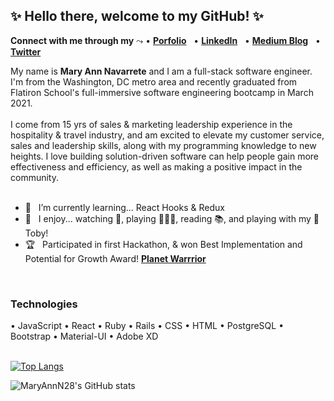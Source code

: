 ## ✨ Hello there, welcome to my GitHub! ✨


**Connect with me through my** ⤳ • [**Porfolio**](http://www.maryannnav.com) &nbsp; 
• [**LinkedIn**](https://www.linkedin.com/in/maryannnavarrete/) &nbsp; 
• [**Medium Blog**](https://maryann-navarrete.medium.com/) &nbsp; 
• [**Twitter**](https://twitter.com/MaryAnnN28) &nbsp; 
<br/>

My name is **Mary Ann Navarrete** and I am a full-stack software engineer. I'm from the Washington, DC metro area and recently graduated from Flatiron School's full-immersive software engineering bootcamp in March 2021. 
<br/>
<br/>
I come from 15 yrs of sales & marketing leadership experience in the hospitality & travel industry, and am excited to elevate my customer service, sales and leadership skills, along with my programming knowledge to new heights. I love building solution-driven software can help people gain more effectiveness and efficiency, as well as making a positive impact in the community. 
<br/><br/>
- 🌱 &nbsp; I’m currently learning... React Hooks & Redux <br />
- 🥳 &nbsp; I enjoy... watching 🏀, playing 🏌🏻‍♀️, reading 📚, and playing with my 🐶  Toby! <br />
- 🏆 &nbsp; Participated in first Hackathon, & won Best Implementation and Potential for Growth Award! [**Planet Warrrior**](https://planetwarriors.netlify.app/)
<br/>

### **Technologies**
•  JavaScript
•  React 
•  Ruby
•  Rails
•  CSS
•  HTML
•  PostgreSQL
•  Bootstrap
•  Material-UI
•  Adobe XD
<br /><br/>

[![Top Langs](https://github-readme-stats.vercel.app/api/top-langs/?username=maryannn28&layout=compact&show_icons=true&theme=tokyonight)](https://github.com/maryannn28/github-readme-stats)

![MaryAnnN28's GitHub stats](https://github-readme-stats.vercel.app/api?username=maryannn28&show_icons=true&theme=tokyonight)






